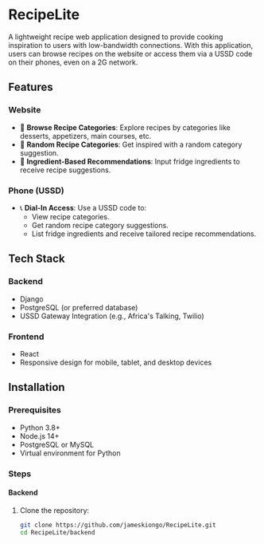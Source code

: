 # RecipeLite

A lightweight recipe web application designed to provide cooking inspiration to users with low-bandwidth connections. With this application, users can browse recipes on the website or access them via a USSD code on their phones, even on a 2G network.

## Features

### Website

- 📖 **Browse Recipe Categories**: Explore recipes by categories like desserts, appetizers, main courses, etc.
- 🎲 **Random Recipe Categories**: Get inspired with a random category suggestion.
- 🥗 **Ingredient-Based Recommendations**: Input fridge ingredients to receive recipe suggestions.

### Phone (USSD)

- 📞 **Dial-In Access**: Use a USSD code to:
  - View recipe categories.
  - Get random recipe category suggestions.
  - List fridge ingredients and receive tailored recipe recommendations.

## Tech Stack

### Backend

- Django
- PostgreSQL (or preferred database)
- USSD Gateway Integration (e.g., Africa's Talking, Twilio)

### Frontend

- React
- Responsive design for mobile, tablet, and desktop devices

## Installation

### Prerequisites

- Python 3.8+
- Node.js 14+
- PostgreSQL or MySQL
- Virtual environment for Python

### Steps

#### Backend

1. Clone the repository:
   ```bash
   git clone https://github.com/jameskiongo/RecipeLite.git
   cd RecipeLite/backend
   ```
